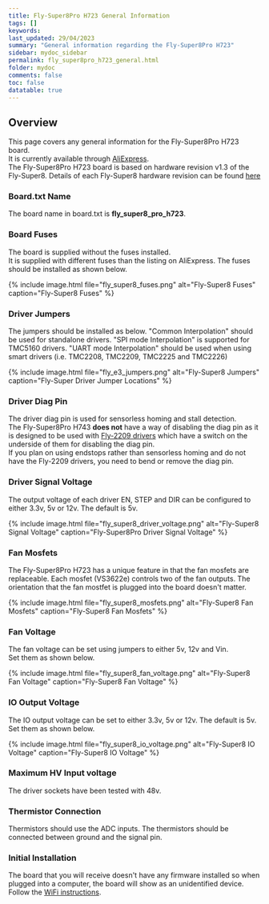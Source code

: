 ```yaml
---
title: Fly-Super8Pro H723 General Information
tags: []
keywords: 
last_updated: 29/04/2023
summary: "General information regarding the Fly-Super8Pro H723"
sidebar: mydoc_sidebar
permalink: fly_super8pro_h723_general.html
folder: mydoc
comments: false
toc: false
datatable: true
---
```


## Overview

This page covers any general information for the Fly-Super8Pro H723 board.  
It is currently available through [AliExpress](https://www.aliexpress.com/item/1005004431621335.html).  
The Fly-Super8Pro H723 board is based on hardware revision v1.3 of the Fly-Super8. Details of each Fly-Super8 hardware revision can be found [here](fly_super8_hardware_revisions.html)

### Board.txt Name

The board name in board.txt is **fly_super8_pro_h723**.

### Board Fuses

The board is supplied without the fuses installed.  
It is supplied with different fuses than the listing on AliExpress. The fuses should be installed as shown below.  

{% include image.html file="fly_super8_fuses.png" alt="Fly-Super8 Fuses" caption="Fly-Super8 Fuses" %}

### Driver Jumpers

The jumpers should be installed as below. "Common Interpolation" should be used for standalone drivers. "SPI mode Interpolation" is supported for TMC5160 drivers. "UART mode Interpolation" should be used when using smart drivers (i.e. TMC2208, TMC2209, TMC2225 and TMC2226)

{% include image.html file="fly_e3_jumpers.png" alt="Fly-Super8 Jumpers" caption="Fly-Super Driver Jumper Locations" %}

### Driver Diag Pin

The driver diag pin is used for sensorless homing and stall detection.  
The Fly-Super8Pro H743 **does not** have a way of disabling the diag pin as it is designed to be used with [Fly-2209 drivers](https://www.aliexpress.com/item/1005001877899893.html) which have a switch on the underside of them for disabling the diag pin.  
If you plan on using endstops rather than sensorless homing and do not have the Fly-2209 drivers, you need to bend or remove the diag pin.  

### Driver Signal Voltage

The output voltage of each driver EN, STEP and DIR can be configured to either 3.3v, 5v or 12v. The default is 5v.  

{% include image.html file="fly_super8_driver_voltage.png" alt="Fly-Super8 Signal Voltage" caption="Fly-Super8Pro Driver Signal Voltage" %}

### Fan Mosfets

The Fly-Super8Pro H723 has a unique feature in that the fan mosfets are replaceable.
Each mosfet (VS3622e) controls two of the fan outputs.
The orientation that the fan mostfet is plugged into the board doesn't matter.

{% include image.html file="fly_super8_mosfets.png" alt="Fly-Super8 Fan Mosfets" caption="Fly-Super8 Fan Mosfets" %}

### Fan Voltage

The fan voltage can be set using jumpers to either 5v, 12v and Vin.  
Set them as shown below.  

{% include image.html file="fly_super8_fan_voltage.png" alt="Fly-Super8 Fan Voltage" caption="Fly-Super8 Fan Voltage" %}

### IO Output Voltage

The IO output voltage can be set to either 3.3v, 5v or 12v. The default is 5v. 
Set them as shown below.  

{% include image.html file="fly_super8_io_voltage.png" alt="Fly-Super8 IO Voltage" caption="Fly-Super8 IO Voltage" %}

### Maximum HV Input voltage

The driver sockets have been tested with 48v.  

### Thermistor Connection  

Thermistors should use the ADC inputs. The thermistors should be connected between ground and the signal pin.  

### Initial Installation

The board that you will receive doesn't have any firmware installed so when plugged into a computer, the board will show as an unidentified device.
Follow the [WiFi instructions](fly_super8pro_h723_connected_wifi.html).